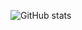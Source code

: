 ![GitHub stats](https://github-readme-stats.vercel.app/api?username=spencercjh&show_icons=true&theme=transparent)
